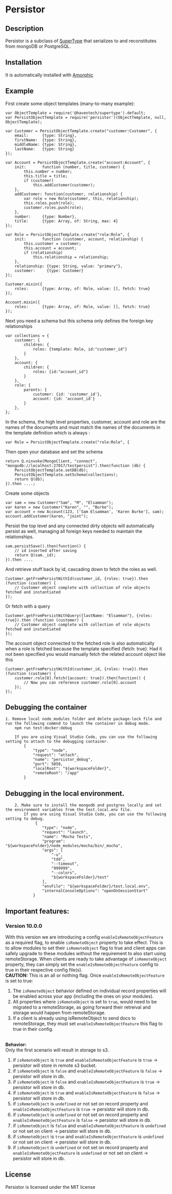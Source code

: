 # Persistor

## Description

Persistor is a subclass of [SuperType](https://github.com/haven-life/supertype) that serializes to and reconstitutes from mongoDB or PostgreSQL.

## Installation

It is automatically installed with [Amorphic](https://github.com/haven-life/amorphic)

## Example

First create some object templates (many-to-many example):

    var ObjectTemplate = require('@haventech/supertype').default;
    var PersistObjectTemplate = require('persistor')(ObjectTemplate, null, ObjectTemplate);

    var Customer = PersistObjectTemplate.create("customer:Customer", {
        email:		{type: String},
        firstName:  {type: String},
        middleName: {type: String},
        lastName:	{type: String}
    });
    
    var Account = PersistObjectTemplate.create("account:Account", {
        init:       function (number, title, customer) {
            this.number = number;
            this.title = title;
            if (customer)
                this.addCustomer(customer);
        },
        addCustomer: function(customer, relationship) {
            var role = new Role(customer, this, relationship);
            this.roles.push(role);
            customer.roles.push(role);
        },
        number:     {type: Number},
        title:      {type: Array, of: String, max: 4}
    });

    var Role = PersistObjectTemplate.create("role:Role", {
        init:       function (customer, account, relationship) {
            this.customer = customer;
            this.account = account;
            if (relationship)
                this.relationship = relationship;
        },
        relationship: {type: String, value: "primary"},
        customer:     {type: Customer}
    });

    Customer.mixin({
        roles:      {type: Array, of: Role, value: [], fetch: true}
    });
    
    Account.mixin({
        roles:      {type: Array, of: Role, value: [], fetch: true}
    });
  
Next you need a schema but this schema only defines the foreign key relationships
   
    var collections = {
        customer: {
            children: {
                roles: {template: Role, id:"customer_id"}
            }
        },
        account: {
            children: {
                roles: {id:"account_id"}
            }
        },
        role: {
            parents: {
                customer: {id: 'customer_id'},
                account: {id: 'account_id'}
            }
        },
    };

In the schema, the high level properties, customer, account and role are the names of the documents and must match the
names of the documents in the template definition which is always <document-name>:<template-name>

    var Role = PersistObjectTemplate.create("role:Role", {

Then open your database and set the schema

    return Q.ninvoke(MongoClient, "connect", "mongodb://localhost:27017/testpersist").then(function (db) {
        PersistObjectTemplate.setDB(db);
        PersistObjectTemplate.setSchema(collections);
        return Q(db);
    }).then ....;

Create some objects

    var sam = new Customer("Sam", "M", "Elsamman");
    var karen = new Customer("Karen", "", "Burke");
    var account = new Account(123, ['Sam Elsamman', 'Karen Burke'], sam);
    account.addCustomer(karen, "joint");

Persist the top level and any connected dirty objects will automatically persist as well, managing all foreign
keys needed to maintain the relationships.

    sam.persistSave().then(function() {
        // id inserted after saving
        return Q(sam._id);
    }).then ....

And retrieve stuff back by id, cascading down to fetch the roles as well.

    Customer.getFromPersistWithId(customer_id, {roles: true}).then (function (customer) {
        // Customer object complete with collection of role objects fetched and instantiated
    });
        
Or fetch with a query

    Customer.getFromPersistWithQuery({lastName: "Elsamman"}, {roles: true}).then (function (customer) {
        // Customer object complete with collection of role objects fetched and instantiated
    });

The account object connected to the fetched role is also automatically when a role is fetched because the template specified
{fetch: true}.  Had it not been specified you would manually fetch the related account object like this

    Customer.getFromPersistWithId(customer_id, {roles: true}).then (function (customer) {
        customer.role[0].fetch({account: true}).then(function() {
            // Now you can reference customer.role[0].account
        });
    });

## Debugging the container

    1. Remove local node_modules folder and delete package-lock file and run the following commnd to launch the container in debug mode.
        npm run test:docker:debug

        If you are using Visual Studio Code, you can use the following setting to attach to the debugging container.
            {
                "type": "node",
                "request": "attach",
                "name": "persistor_debug",
                "port": 5858,
                "localRoot": "${workspaceFolder}",
                "remoteRoot": "/app"
            }

## Debugging in the local environment.

        2. Make sure to install the mongodb and postgres locally and set the environment variables from the test.local.env file.
            If you are using Visual Studio Code, you can use the following setting to debug.
                 {
                    "type": "node",
                    "request": "launch",
                    "name": "Mocha Tests",
                    "program": "${workspaceFolder}/node_modules/mocha/bin/_mocha",
                    "args": [
                        "-u",
                        "tdd",
                        "--timeout",
                        "999999",
                        "--colors",
                        "${workspaceFolder}/test"
                    ],
                    "envFile": "${workspaceFolder}/test.local.env",
                    "internalConsoleOptions": "openOnSessionStart"
                }
        
## Important features:
### Version 10.0.0
With this version we are introducing a config `enableIsRemoteObjectFeature` as a required flag, to enable `isRemoteObject` property to take effect. This is to allow modules to set their `isRemoteObject` flag to true and client apps can safely upgrade to these modules without the requirement to also start using remoteStorage. When clients are ready to take advantage of `isRemoteObject` property, they can simply set the `enableIsRemoteObjectFeature` config to true in their respective config file(s). <br>
**CAUTION:** This is an all or nothing flag. Once `enableIsRemoteObjectFeature` is set to true: 
1. The `isRemoteObject` behavior defined on individual record properties will be enabled across your app (including the ones on your modules). 
2. All properties where `isRemoteObject` is set to `true`, would need to be migrated to a remoteStorage, as going forward their retreival and storage would happen from remoteStorage. 
3. If a client is already using isRemoteObject to send docs to remoteStorage, they must set `enableIsRemoteObjectFeature` this flag to true in their config. <br><br>

**Behavior:**
<br> Only the first scenario will result in storage to s3.
1. if `isRemoteObject` is `true` and `enableIsRemoteObjectFeature` is `true` -> persistor will store in remote s3 bucket.
2. if `isRemoteObject` is `false` and `enableIsRemoteObjectFeature` is `false` -> persistor will store in db.
3. if `isRemoteObject` is `false` and `enableIsRemoteObjectFeature` is `true` -> persistor will store in db.
4. if `isRemoteObject` is `true` and `enableIsRemoteObjectFeature` is `false` -> persistor will store in db.
5. if `isRemoteObject` is `undefined` or not set on record property and `enableIsRemoteObjectFeature` is `true` -> persistor will store in db.
6. if `isRemoteObject` is `undefined` or not set on record property and `enableIsRemoteObjectFeature` is `false` -> persistor will store in db.
7. if `isRemoteObject` is `false` and `enableIsRemoteObjectFeature` is `undefined` or not set on client -> persistor will store in db.
8. if `isRemoteObject` is `true` and `enableIsRemoteObjectFeature` is `undefined` or not set on client -> persistor will store in db.
9. if `isRemoteObject` is `undefined` or not set on record property and `enableIsRemoteObjectFeature` is `undefined` or not set on client -> persistor will store in db.

## License

Persistor is licensed under the MIT license
